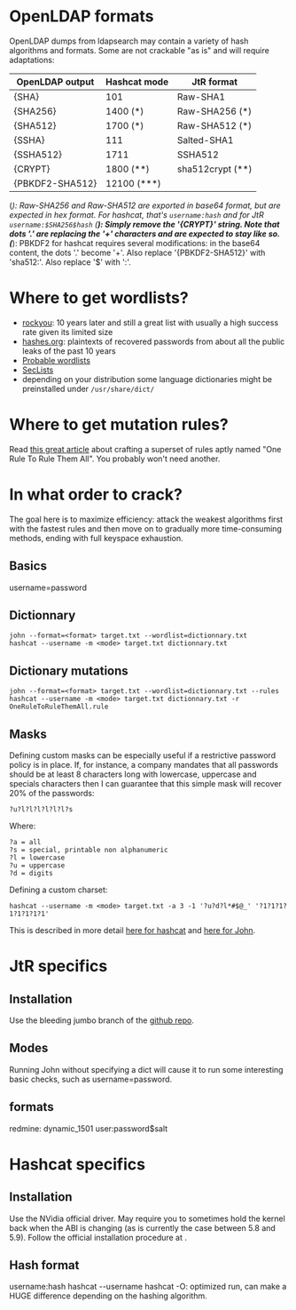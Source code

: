OpenLDAP formats
================

OpenLDAP dumps from ldapsearch may contain a variety of hash algorithms and formats. Some are not crackable "as is" and will require adaptations:

|OpenLDAP output | Hashcat mode | JtR format       |
|----------------|--------------| ---------------- |
|{SHA}           | 101          | Raw-SHA1         |
|{SHA256}        | 1400 (*)     | Raw-SHA256 (*)   |
|{SHA512}        | 1700 (*)     | Raw-SHA512 (*)   |
|{SSHA}          | 111          | Salted-SHA1      |
|{SSHA512}       | 1711         | SSHA512          |
|{CRYPT}         | 1800 (**)    | sha512crypt (**) |
|{PBKDF2-SHA512} | 12100 (***)  |                  |

(*): Raw-SHA256 and Raw-SHA512 are exported in base64 format, but are expected in hex format. For hashcat, that's ```username:hash``` and for JtR ```username:$SHA256$hash```
(**): Simply remove the '{CRYPT}' string. Note that dots '.' are replacing the '+' characters and are expected to stay like so.
(***): PBKDF2 for hashcat requires several modifications: in the base64 content, the dots '.' become '+'. Also replace '{PBKDF2-SHA512}' with 'sha512:'. Also replace '$' with ':'.


Where to get wordlists?
=======================
* [rockyou](): 10 years later and still a great list with usually a high success rate given its limited size
* [hashes.org](https://hashes.org/left.php): plaintexts of recovered passwords from about all the public leaks of the past 10 years
* [Probable wordlists](https://github.com/berzerk0/Probable-Wordlists/)
* [SecLists](https://github.com/danielmiessler/SecLists)
* depending on your distribution some language dictionaries might be preinstalled under ```/usr/share/dict/```


Where to get mutation rules?
============================
Read [this great article](https://notsosecure.com/one-rule-to-rule-them-all/) about crafting a superset of rules aptly named "One Rule To Rule Them All". You probably won't need another.


In what order to crack?
=======================

The goal here is to maximize efficiency: attack the weakest algorithms first with the fastest rules and then move on to gradually more time-consuming methods, ending with full keyspace exhaustion.

Basics
------
username=password

Dictionnary
-----------
```
john --format=<format> target.txt --wordlist=dictionnary.txt
hashcat --username -m <mode> target.txt dictionnary.txt
```

Dictionary mutations
--------------------
```
john --format=<format> target.txt --wordlist=dictionnary.txt --rules
hashcat --username -m <mode> target.txt dictionnary.txt -r OneRuleToRuleThemAll.rule
```

Masks
-----

Defining custom masks can be especially useful if a restrictive password policy is in place. If, for instance, a company mandates that all passwords should be at least 8 characters long with lowercase, uppercase and specials characters then I can guarantee that this simple mask will recover 20% of the passwords:
```
?u?l?l?l?l?l?l?s
```

Where:
```
?a = all
?s = special, printable non alphanumeric
?l = lowercase
?u = uppercase
?d = digits
```

Defining a custom charset:
```
hashcat --username -m <mode> target.txt -a 3 -1 '?u?d?l*#$@_' '?1?1?1?1?1?1?1?1'
```


This is described in more detail [here for hashcat](https://hashcat.net/wiki/doku.php?id=mask_attack) and [here for John]().


JtR specifics
=============
Installation
------------
Use the bleeding jumbo branch of the [github repo](https://github.com/openwall/john).

Modes
-----
Running John without specifying a dict will cause it to run some interesting basic checks, such as username=password.

formats
-------
redmine: dynamic_1501
user:password$salt

Hashcat specifics
=================
Installation
------------
Use the NVidia official driver. May require you to sometimes hold the kernel back when the ABI is changing (as is currently the case between 5.8 and 5.9). Follow the official installation procedure at []().

Hash format
-----------
username:hash
hashcat --username
hashcat -O: optimized run, can make a HUGE difference depending on the hashing algorithm.
